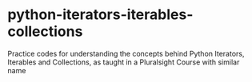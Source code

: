 # python-iterators-iterables-collections
Practice codes for understanding the concepts behind Python Iterators, Iterables and Collections, as taught in a Pluralsight Course with similar name
